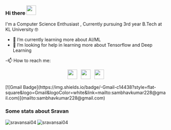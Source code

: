 ### Hi there <img src="https://raw.githubusercontent.com/MartinHeinz/MartinHeinz/master/wave.gif" width="30px">


I'm a Computer Science Enthusiast , Currently pursuing 3rd year B.Tech at KL University 🤓

- 🌱 I’m currently learning more about AI/ML 
- 🤔 I’m looking for help in learning more about Tensorflow and Deep Learning

-📫 How to reach me:
<p align='center'>
<a href="https://twitter.com/Sravan62765671?s=09"><img height="30" src="https://github.com/WaylonWalker/WaylonWalker/blob/main/icon/twitter.png?raw=true"></a>&nbsp;&nbsp;
<a href="https://www.instagram.com/sravansai004/"><img height="30" src="https://github.com/WaylonWalker/WaylonWalker/blob/main/icon/instagram.jpg?raw=true"></a>&nbsp;&nbsp;
<a href="https://www.linkedin.com/in/sravan-sai-393a58189/"><img height="30" src="https://github.com/WaylonWalker/WaylonWalker/blob/main/icon/linkedin.png?raw=true"></a>
</p>
 [![Gmail Badge](https://img.shields.io/badge/-Gmail-c14438?style=flat-square&logo=Gmail&logoColor=white&link=mailto:sambhavkumar228@gmail.com)](mailto:sambhavkumar228@gmail.com)

### Some stats about Sravan
<img align="left" src="https://github-readme-stats.vercel.app/api/top-langs/?username=sravansai04&layout=compact&hide=html&theme=radical" alt="sravansai04" />

<img align="center" src="https://github-readme-stats.vercel.app/api?username=sravansai04&show_icons=true&theme=radical" alt="sravansai04" />
